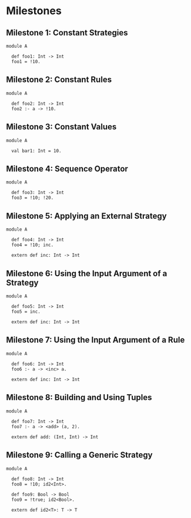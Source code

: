 # Milestones

## Milestone 1: Constant Strategies
```tego
module A

  def foo1: Int -> Int
  foo1 = !10.
```

## Milestone 2: Constant Rules
```tego
module A

  def foo2: Int -> Int
  foo2 :- a -> !10.
```

## Milestone 3: Constant Values
```tego
module A

  val bar1: Int = 10.
```

## Milestone 4: Sequence Operator
```tego
module A

  def foo3: Int -> Int
  foo3 = !10; !20.
```

## Milestone 5: Applying an External Strategy
```tego
module A

  def foo4: Int -> Int
  foo4 = !10; inc.

  extern def inc: Int -> Int
```

## Milestone 6: Using the Input Argument of a Strategy
```tego
module A

  def foo5: Int -> Int
  foo5 = inc.

  extern def inc: Int -> Int
```

## Milestone 7: Using the Input Argument of a Rule
```tego
module A

  def foo6: Int -> Int
  foo6 :- a -> <inc> a.

  extern def inc: Int -> Int
```

## Milestone 8: Building and Using Tuples
```tego
module A

  def foo7: Int -> Int
  foo7 :- a -> <add> (a, 2).

  extern def add: (Int, Int) -> Int
```

## Milestone 9: Calling a Generic Strategy
```tego
module A

  def foo8: Int -> Int
  foo8 = !10; id2<Int>.
  
  def foo9: Bool -> Bool
  foo9 = !true; id2<Bool>.

  extern def id2<T>: T -> T
```